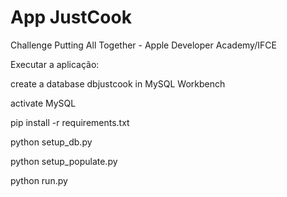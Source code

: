 # App JustCook

Challenge Putting All Together - Apple Developer Academy/IFCE


Executar a aplicação:

create a database dbjustcook in MySQL Workbench

activate MySQL 

pip install -r requirements.txt

python setup_db.py

python setup_populate.py

python run.py
